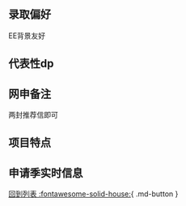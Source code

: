 ## 录取偏好

EE背景友好

## 代表性dp

## 网申备注

两封推荐信即可

## 项目特点

## 申请季实时信息

[回到列表 :fontawesome-solid-house:](选校梯度.md){ .md-button }
